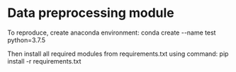 # Data preprocessing module
To reproduce, create anaconda environment: conda create --name test python=3.7.5

Then install all required modules from requirements.txt using command:
pip install -r requirements.txt
